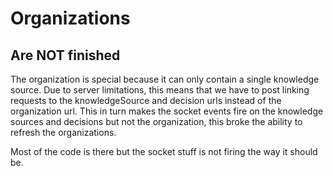 # Organizations

## Are NOT finished

The organization is special because it can only contain a single knowledge source. Due to server limitations, this means that we have to post linking requests to the knowledgeSource and decision urls instead of the organization url. This in turn makes the socket events fire on the knowledge sources and decisions but not the organization, this broke the ability to refresh the organizations.

Most of the code is there but the socket stuff is not firing the way it should be.
